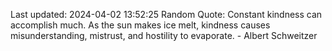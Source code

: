 Last updated: 2024-04-02 13:52:25
Random Quote: Constant kindness can accomplish much. As the sun makes ice melt, kindness causes misunderstanding, mistrust, and hostility to evaporate. - Albert Schweitzer